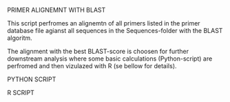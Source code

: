 PRIMER ALIGNEMNT WITH BLAST

This script perfromes an alignemtn of all primers listed in the primer database file agianst all sequences in the Sequences-folder with the BLAST algoritm. 

The alignment with the best BLAST-score is choosen for further downstream analysis where some basic calculations (Python-script) are perfromed and then vizulazed with R (se bellow for details).

PYTHON SCRIPT



R SCRIPT





